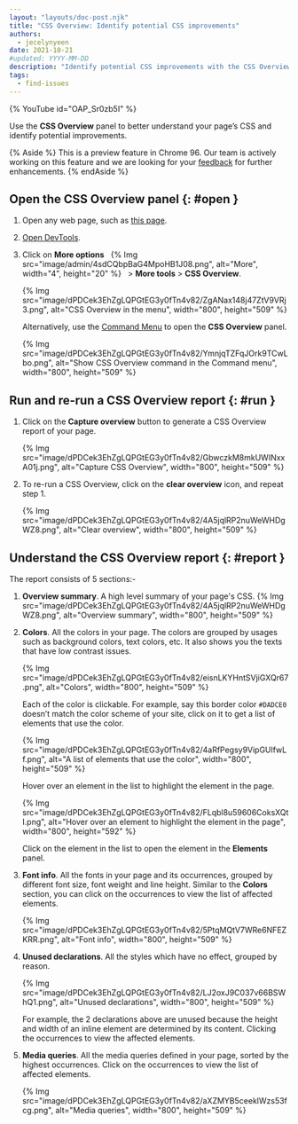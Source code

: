 ```yaml
---
layout: "layouts/doc-post.njk"
title: "CSS Overview: Identify potential CSS improvements"
authors:
  - jecelynyeen
date: 2021-10-21
#updated: YYYY-MM-DD
description: "Identify potential CSS improvements with the CSS Overview panel."
tags:
  - find-issues
---
```


{% YouTube id="OAP_Sr0zb5I" %}

Use the **CSS Overview** panel to better understand your page’s CSS and identify potential improvements.

{% Aside %}
This is a preview feature in Chrome 96. Our team is actively working on this feature and we are looking for your [feedback](https://goo.gle/css-overview-feedback) for further enhancements. 
{% endAside %}

## Open the CSS Overview panel {: #open }

1.  Open any web page, such as [this page](/tags/devtools).
2.  [Open DevTools](/docs/devtools/open).
3.  Click on **More options** &nbsp; {% Img src="image/admin/4sdCQbpBaG4MpoHB1J08.png", alt="More", width="4", height="20" %} &nbsp; > **More tools** > **CSS Overview**.

    {% Img src="image/dPDCek3EhZgLQPGtEG3y0fTn4v82/ZgANax148j47ZtV9VRj3.png", alt="CSS Overview in the menu", width="800", height="509" %}

    Alternatively, use the [Command Menu](/docs/devtools/command-menu/) to open the **CSS Overview** panel.

    {% Img src="image/dPDCek3EhZgLQPGtEG3y0fTn4v82/YmnjqTZFqJOrk9TCwLbo.png", alt="Show CSS Overview command in the Command menu", width="800", height="509" %}


## Run and re-run a CSS Overview report {: #run }

1.  Click on the **Capture overview** button to generate a CSS Overview report of your page.

    {% Img src="image/dPDCek3EhZgLQPGtEG3y0fTn4v82/GbwczkM8mkUWINxxA01j.png", alt="Capture CSS Overview", width="800", height="509" %}

2.  To re-run a CSS Overview, click on the **clear overview** icon, and repeat step 1.

    {% Img src="image/dPDCek3EhZgLQPGtEG3y0fTn4v82/4A5jqlRP2nuWeWHDgWZ8.png", alt="Clear overview", width="800", height="509" %}


## Understand the CSS Overview report {: #report }

The report consists of 5 sections:-

1. **Overview summary**. A high level summary of your page's CSS.
    {% Img src="image/dPDCek3EhZgLQPGtEG3y0fTn4v82/4A5jqlRP2nuWeWHDgWZ8.png", alt="Overview summary", width="800", height="509" %}
2. **Colors**. All the colors in your page. The colors are grouped by usages such as background colors, text colors, etc. It also shows you the texts that have low contrast issues.
    
    {% Img src="image/dPDCek3EhZgLQPGtEG3y0fTn4v82/eisnLKYHntSVjiGXQr67.png", alt="Colors", width="800", height="509" %}
  
    Each of the color is clickable. For example, say this border color `#DADCE0` doesn’t match the color scheme of your site, click on it to get a list of elements that use the color. 
  
    {% Img src="image/dPDCek3EhZgLQPGtEG3y0fTn4v82/4aRfPegsy9VipGUlfwLf.png", alt="A list of elements that use the color", width="800", height="509" %}
  
    Hover over an element in the list to highlight the element in the page.
  
    {% Img src="image/dPDCek3EhZgLQPGtEG3y0fTn4v82/FLqbl8u59606CoksXQtI.png", alt="Hover over an element to highlight the element in the page", width="800", height="592" %}

    Click on the element in the list to open the element in the **Elements** panel.

3. **Font info**. All the fonts in your page and its occurrences, grouped by different font size, font weight and line height. Similar to the **Colors** section, you can click on the occurrences to view the list of affected elements.

    {% Img src="image/dPDCek3EhZgLQPGtEG3y0fTn4v82/5PtqMQtV7WRe6NFEZKRR.png", alt="Font info", width="800", height="509" %}

4. **Unused declarations**. All the styles which have no effect, grouped by reason. 

    {% Img src="image/dPDCek3EhZgLQPGtEG3y0fTn4v82/LJ2oxJ9C037v66BSWhQ1.png", alt="Unused declarations", width="800", height="509" %}

    For example, the 2 declarations above are unused because the height and width of an inline element are determined by its content. Clicking the occurrences to view the affected elements. 

5. **Media queries**. All the media queries defined in your page, sorted by the highest occurrences. Click on the occurrences to view the list of affected elements.

    {% Img src="image/dPDCek3EhZgLQPGtEG3y0fTn4v82/aXZMYB5ceeklWzs53fcg.png", alt="Media queries", width="800", height="509" %}

